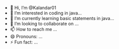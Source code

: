 - 👋 Hi, I’m @Kalandar01
- 👀 I’m interested in coding in java...
- 🌱 I’m currently learning basic statements in java...
- 💞️ I’m looking to collaborate on ...
- 📫 How to reach me ...
- 😄 Pronouns: ...
- ⚡ Fun fact: ...

<!---
Kalandar01/Kalandar01 is a ✨ special ✨ repository because its `README.md` (this file) appears on your GitHub profile.
You can click the Preview link to take a look at your changes.
--->
